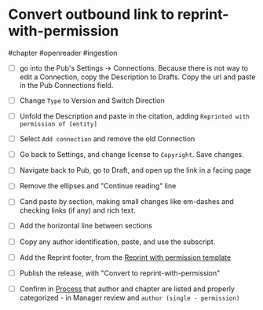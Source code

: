 # Convert outbound link to reprint-with-permission

#chapter #openreader #ingestion

- [ ] go into the Pub's Settings -> Connections. Because there is not way to edit a Connection, copy the Description to Drafts. Copy the url and paste in the Pub Connections field.
- [ ] Change `Type` to Version and Switch Direction
- [ ] Unfold the Description and paste in the citation, adding `Reprinted with permission of [entity]`
- [ ] Select `Add connection` and remove the old Connection
- [ ] Go back to Settings, and change license to `Copyright`. Save changes.
- [ ] Navigate back to Pub, go to Draft, and open up the link in a facing page
- [ ] Remove the ellipses and "Continue reading" line
- [ ] Cand paste by section, making small changes like em-dashes and checking links (if any) and rich text.
- [ ] Add the horizontal line between sections
- [ ] Copy any author identification, paste, and use the subscript. 
- [ ] Add the Reprint footer, from the [Reprint with permission template](https://www.mediastudies.press/pub/j7bs6jwh/draft)
- [ ] Publish the release, with "Convert to reprint-with-permission"
- [ ] Confirm in [Process](x-icabmobile://x-callback-url/open?url=https://airtable.com/tblqaFC7NIu8c0kQW/viwmFAzlPEXfq7Us4?blocks=hide) that author and chapter are listed and properly categorized - in Manager review and `author (single - permission)`

